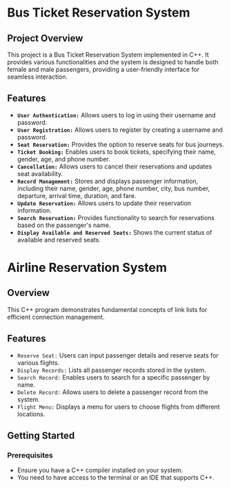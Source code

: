 # Bus Ticket Reservation System

## Project Overview

This project is a Bus Ticket Reservation System implemented in C++. It provides various functionalities and the system is designed to handle both female and male passengers, providing a user-friendly interface for seamless interaction.

## Features

- **`User Authentication:`** Allows users to log in using their username and password.
- **`User Registration:`** Allows users to register by creating a username and password.
- **`Seat Reservation:`** Provides the option to reserve seats for bus journeys.
- **`Ticket Booking:`** Enables users to book tickets, specifying their name, gender, age, and phone number.
- **`Cancellation:`** Allows users to cancel their reservations and updates seat availability.
- **`Record Management:`** Stores and displays passenger information, including their name, gender, age, phone number, city, bus number, departure, arrival time, duration, and fare.
- **`Update Reservation:`** Allows users to update their reservation information.
- **`Search Reservation:`** Provides functionality to search for reservations based on the passenger's name.
- **`Display Available and Reserved Seats:`** Shows the current status of available and reserved seats.

# Airline Reservation System

## Overview

This C++ program demonstrates fundamental concepts of link lists for efficient connection management.

## Features

- `Reserve Seat:` Users can input passenger details and reserve seats for various flights.
- `Display Records:` Lists all passenger records stored in the system.
- `Search Record:` Enables users to search for a specific passenger by name.
- `Delete Record:` Allows users to delete a passenger record from the system.
- `Flight Menu:` Displays a menu for users to choose flights from different locations.

## Getting Started

### Prerequisites

- Ensure you have a C++ compiler installed on your system.
- You need to have access to the terminal or an IDE that supports C++.

